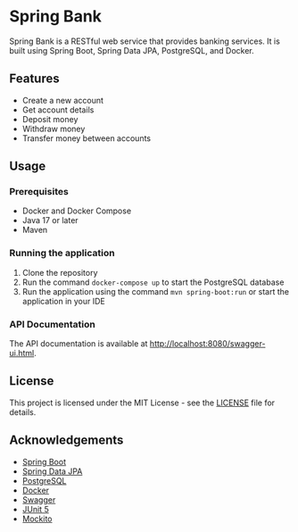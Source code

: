 # Spring Bank

Spring Bank is a RESTful web service that provides banking services. It is built using Spring Boot, Spring Data JPA, PostgreSQL, and Docker.

## Features

- Create a new account
- Get account details
- Deposit money
- Withdraw money
- Transfer money between accounts

## Usage

### Prerequisites

- Docker and Docker Compose
- Java 17 or later
- Maven

### Running the application

1. Clone the repository
2. Run the command `docker-compose up` to start the PostgreSQL database
3. Run the application using the command `mvn spring-boot:run` or start the application in your IDE

### API Documentation

The API documentation is available at [http://localhost:8080/swagger-ui.html](http://localhost:8080/swagger-ui.html).

## License

This project is licensed under the MIT License - see the [LICENSE](LICENSE) file for details.

## Acknowledgements

- [Spring Boot](https://spring.io/projects/spring-boot)
- [Spring Data JPA](https://spring.io/projects/spring-data-jpa)
- [PostgreSQL](https://www.postgresql.org/)
- [Docker](https://www.docker.com/)
- [Swagger](https://swagger.io/)
- [JUnit 5](https://junit.org/junit5/)
- [Mockito](https://site.mockito.org/)
